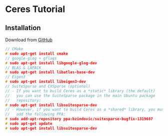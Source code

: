 # <centre> Ceres Tutorial </centre>
## Installation
Download from [GitHub](https://github.com/ceres-solver/ceres-solver)
```c++
// CMake
# sudo apt-get install cmake
// google-glog + gflags
# sudo apt-get install libgoogle-glog-dev
// BLAS & LAPACK
# sudo apt-get install libatlas-base-dev
// Eigen3
# sudo apt-get install libeigen3-dev
// SuiteSparse and CXSparse (optional)
// - If you want to build Ceres as a *static* library (the default)
//   you can use the SuiteSparse package in the main Ubuntu package
//   repository:
# sudo apt-get install libsuitesparse-dev
// - However, if you want to build Ceres as a *shared* library, you must
//   add the following PPA:
# sudo add-apt-repository ppa:bzindovic/suitesparse-bugfix-1319687
# sudo apt-get update
# sudo apt-get install libsuitesparse-dev
```